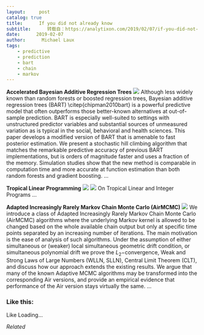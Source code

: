 ```yaml
---
layout:     post
catalog: true
title:      If you did not already know
subtitle:      转载自：https://analytixon.com/2019/02/07/if-you-did-not-already-know-632/
date:      2019-02-07
author:      Michael Laux
tags:
    - predictive
    - prediction
    - bart
    - chain
    - markov
---
```


**Accelerated Bayesian Additive Regression Trees** ![](https://analytixon.files.wordpress.com/2015/01/google.png?w=529)
Although less widely known than random forests or boosted regression trees, Bayesian additive regression trees (BART) \citep{chipman2010bart} is a powerful predictive model that often outperforms those better-known alternatives at out-of-sample prediction. BART is especially well-suited to settings with unstructured predictor variables and substantial sources of unmeasured variation as is typical in the social, behavioral and health sciences. This paper develops a modified version of BART that is amenable to fast posterior estimation. We present a stochastic hill climbing algorithm that matches the remarkable predictive accuracy of previous BART implementations, but is orders of magnitude faster and uses a fraction of the memory. Simulation studies show that the new method is comparable in computation time and more accurate at function estimation than both random forests and gradient boosting. … 

**Tropical Linear Programming** ![](https://analytixon.files.wordpress.com/2015/01/google.png?w=529)
![](https://aboutdataanalytics.files.wordpress.com/2015/04/link.png?w=529)
 On Tropical Linear and Integer Programs … 

**Adapted Increasingly Rarely Markov Chain Monte Carlo (AirMCMC)** ![](https://analytixon.files.wordpress.com/2015/01/google.png?w=529)
We introduce a class of Adapted Increasingly Rarely Markov Chain Monte Carlo (AirMCMC) algorithms where the underlying Markov kernel is allowed to be changed based on the whole available chain output but only at specific time points separated by an increasing number of iterations. The main motivation is the ease of analysis of such algorithms. Under the assumption of either simultaneous or (weaker) local simultaneous geometric drift condition, or simultaneous polynomial drift we prove the $L_2-$convergence, Weak and Strong Laws of Large Numbers (WLLN, SLLN), Central Limit Theorem (CLT), and discuss how our approach extends the existing results. We argue that many of the known Adaptive MCMC algorithms may be transformed into the corresponding Air versions, and provide an empirical evidence that performance of the Air version stays virtually the same. … 





### Like this:

Like Loading...


*Related*

